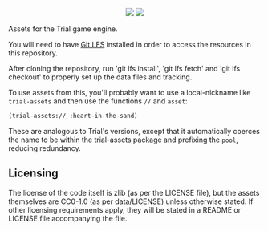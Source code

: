 <p align="center">
  <img src="https://raw.githubusercontent.com/Shirakumo/trial/master/docs/images/logos/trial%20vertical%20mixed%20square.svg#gh-light-mode-only" />
  <img src="https://raw.githubusercontent.com/Shirakumo/trial/master/docs/images/logos/trial%20vertical%20mixed%20square white.svg#gh-dark-mode-only" />
</p>

Assets for the Trial game engine.

You will need to have [Git LFS](https://git-lfs.github.com/) installed in order to access the resources in this repository.

After cloning the repository, run 'git lfs install', 'git lfs fetch' and 'git lfs checkout' to properly set up the data files and tracking.

To use assets from this, you'll probably want to use a local-nickname like `trial-assets` and then use the functions `//` and `asset`:

```commonlisp
(trial-assets:// :heart-in-the-sand)
```

These are analogous to Trial's versions, except that it automatically coerces the name to be within the trial-assets package and prefixing the `pool`, reducing redundancy.

## Licensing
The license of the code itself is zlib (as per the LICENSE file), but the assets themselves are CC0-1.0 (as per data/LICENSE) unless otherwise stated. If other licensing requirements apply, they will be stated in a README or LICENSE file accompanying the file.
